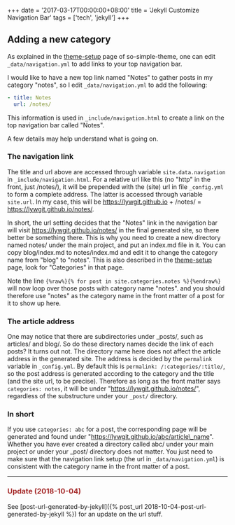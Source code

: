 +++
date = '2017-03-17T00:00:00+08:00'
title = 'Jekyll Customize Navigation Bar'
tags = ['tech', 'jekyll']
+++

## Adding a new category

As explained in the [theme-setup](https://mmistakes.github.io/so-simple-theme/theme-setup/) page of so-simple-theme, one can edit `_data/navigation.yml` to add links to your top navigation bar. 

I would like to have a new top link named "Notes" to gather posts in my category "notes", so I edit `_data/navigation.yml` to add the following: 

```yml
- title: Notes
  url: /notes/
```

This information is used in `_include/navigation.html` to create a link on the top navigation bar called "Notes". 

A few details may help understand what is going on.

### The navigation link

The title and url above are accessed through variable `site.data.navigation` in `_include/navigation.html`. For a relative url like this (no "http" in the front, just /notes/), it will be prepended with the (site) url in file `_config.yml` to form a complete address. The latter is accessed through variable `site.url`. In my case, this will be https://lywgit.github.io + /notes/ = https://lywgit.github.io/notes/.

In short, the url setting decides that the "Notes" link in the navigation bar will visit https://lywgit.github.io/notes/ in the final generated site, so there better be something there. This is why you need to create a new directory named notes/ under the main project, and put an index.md file in it. You can copy blog/index.md to notes/index.md and edit it to change the category name from "blog" to "notes". This is also described in the [theme-setup](https://mmistakes.github.io/so-simple-theme/theme-setup/) page, look for "Categories" in that page.

Note the line `{%raw%}{% for post in site.categories.notes %}{%endraw%}` will now loop over those posts with category name "notes". and you should therefore use "notes" as the category name in the front matter of a post for it to show up here. 


### The article address

One may notice that there are subdirectories under _posts/, such as articles/ and blog/. So do these directory names decide the link of each posts? It turns out not. The directory name here does not affect the article address in the generated site. The address is decided by the `permalink` variable in `_config.yml`. By default this is `permalink: /:categories/:title/`, so the post address is generated according to the category and the title (and the site url, to be precise). Therefore as long as the front matter says `categories: notes`, it will be under "https://lywgit.github.io/notes/", regardless of the substructure under your `_post/` directory. 

### In short 

If you use `categories: abc` for a post, the corresponding page will be generated and found under "https://lywgit.github.io/abc/article\_name". Whether you have ever created a directory called abc/ under your main project or under your _post/ directory does not matter. You just need to make sure that the navigation link setup (the url in `_data/navigation.yml`) is consistent with the category name in the front matter of a post. 


---

<h3 style="color:brown"> Update (2018-10-04) </h3> 

See [post-url-generated-by-jekyll]({% post_url 2018-10-04-post-url-generated-by-jekyll %}) for an update on the url stuff.  


